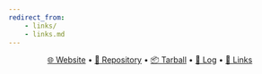 ```yaml
---
redirect_from:
    - links/
    - links.md
---
```


<p style="text-align: center"><a href="https://hanstm.github.io/os222/">🌐 Website</a> • <a href="https://github.com/HansTM/os222/">📁 Repository</a> • <a href="SandBox/HansTM.tar.xz">📦 Tarball</a> • <a href="TXT/mylog.txt">📜 Log</a> • <a href="links.md">🔗 Links</a></p>